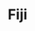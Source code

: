 ---
layout: content
data: employment
title: Fiji
isHome: true
link: https://figure.nz/search/?query=pacific%20fiji&ref=pfnz
---